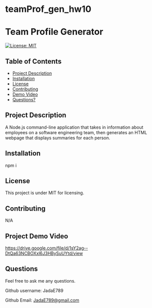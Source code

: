 # teamProf_gen_hw10

# Team Profile Generator

  [![License: MIT](https://img.shields.io/badge/License-MIT-yellow.svg)](https://opensource.org/licenses/MIT)

  ## Table of Contents

  * [Project Description](#project-description)
  * [Installation](#installation)
  * [License](#license)
  * [Contributing](#contributing)
  * [Demo Video](#Project-Demo-Video)
  * [Questions?](#questions)
  
  ## Project Description
  
  A Node.js command-line application that takes in information about employees on a software engineering team, then generates an HTML webpage that displays summaries for each person. 
  
  ## Installation
  
  npm i
  
  ## License
  
  This project is under MIT for licensing.
  
  ## Contributing
  
  N/A
  
  ## Project Demo Video
  
  https://drive.google.com/file/d/1sY2ag--DtQa63NCBOXxl6J3HBySuUYtd/view
  
  ## Questions
  
  Feel free to ask me any questions.
  
  Github username: JadaE789
  
  Github Email: <JadaE789@gmail.com>
 